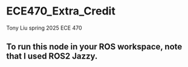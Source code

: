 # ECE470_Extra_Credit
Tony Liu spring 2025 ECE 470

## To run this node in your ROS workspace, note that I used ROS2 Jazzy.
